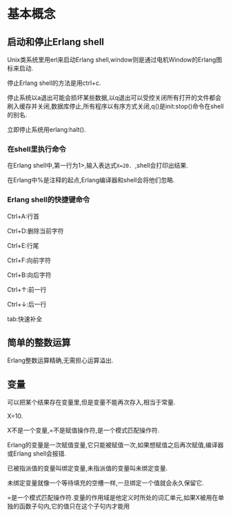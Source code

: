 # 基本概念 #

## 启动和停止Erlang shell ##

Unix类系统里用erl来启动Erlang shell,window则是通过电机Window的Erlang图标来启动.

停止Erlang shell的方法是用ctrl+c.

停止系统以a退出可能会损坏某些数据,以q退出可以受控关闭所有打开的文件都会刷入缓存并关闭,数据库停止,所有程序以有序方式关闭,q()是init:stop()命令在shell的别名.

立即停止系统用erlang:halt().

### 在shell里执行命令 ###

在Erlang shell中,第一行为1>,输入表达式``X=20. ``,shell会打印出结果.

在Erlang中%是注释的起点,Erlang编译器和shell会将他们忽略.

### Erlang shell的快捷键命令 ###

Ctrl+A:行首

Ctrl+D:删除当前字符

Ctrl+E:行尾

Ctrl+F:向前字符

Ctrl+B:向后字符

Ctrl+↑:前一行

Ctrl+↓:后一行

tab:快速补全

## 简单的整数运算 ##

Erlang整数运算精确,无需担心运算溢出.

## 变量 ##

可以把某个结果存在变量里,但是变量不能再次存入,相当于常量.

X=10. 

X不是一个变量,=不是赋值操作符,是一个模式匹配操作符.

Erlang的变量是一次赋值变量,它只能被赋值一次,如果想赋值之后再次赋值,编译器或Erlang shell会报错.

已被指派值的变量叫绑定变量,未指派值的变量叫未绑定变量.

未绑定变量就像一个等待填充的空槽一样,一旦绑定一个值就会永久保留它.

=是一个模式匹配操作符.变量的作用域是他定义时所处的词汇单元,如果X被用在单独的函数子句内,它的值只在这个子句内才能用